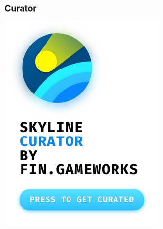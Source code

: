 # Curator

[![](https://github.com/SkylineLWP/Curator/raw/master/resources/Curator.jpg)](https://github.com/SkylineLWP/Curator/releases)